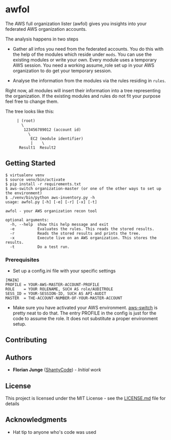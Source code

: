 # awfol

The AWS full organization lister (awfol) gives you insights into your federated AWS organization accounts.

The analysis happens in two steps

* Gather all infos you need from the federated accounts. You do this with the help of the modules which reside under `mods`. You can use the existing modules or write your own. Every module uses a temporary AWS session. You need a working assume_role set up in your AWS organization to do get your temporary session.

* Analyse the information from the modules via the rules residing in `rules`.

Right now, all modules will insert their information into a tree representing the organization.
If the existing modules and rules do not fit your purpose feel free to change them.

The tree looks like this:

```
     | (root)
       \
        123456789012 (account id)
          \ 
           EC2 (module identifier)
           |    \
      Result1  Result2
```

## Getting Started

```
$ virtualenv venv
$ source venv/bin/activate
$ pip install -r requirements.txt
$ aws-switch organization-master (or one of the other ways to set up the environment)
$ ./venv/bin/python aws-inventory.py -h
usage: awfol.py [-h] [-e] [-r] [-x] [-t]

awfol - your AWS organization recon tool

optional arguments:
  -h, --help  show this help message and exit
  -e          Evaluates the rules. This reads the stored results.
  -r          Reads the stored results and prints the tree.
  -x          Execute live on an AWS organization. This stores the results.
  -t          Do a test run.

```

### Prerequisites

* Set up a config.ini file with your specific settings

```
[MAIN]
PROFILE = YOUR-AWS-MASTER-ACCOUNT-PROFILE
ROLE    = YOUR ROLENAME, SUCH AS role/AUDITROLE
SESS_ID = YOUR-SESSION-ID, SUCH AS API-AUDIT
MASTER  = THE-ACCOUNT-NUMBER-OF-YOUR-MASTER-ACCOUNT

```

* Make sure you have activated your AWS environment. [aws-switch](https://github.com/advincze/aws-switch) is pretty neat to do that. The entry PROFILE in the config is just for the code to assume the role. It does not substitute a proper environment setup.

## Contributing


## Authors

* **Florian Junge** ([ShantyCode](https://twitter.com/shantycode)) - *Initial work*

## License

This project is licensed under the MIT License - see the [LICENSE.md](LICENSE.md) file for details

## Acknowledgments

* Hat tip to anyone who's code was used


